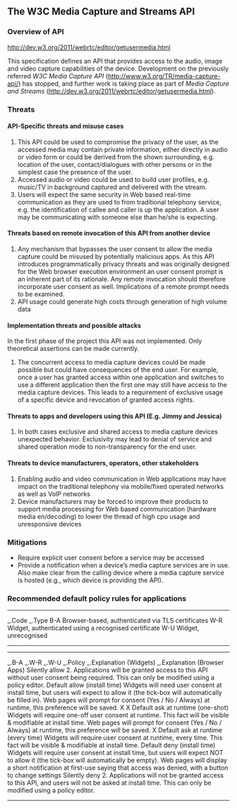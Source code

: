 The W3C Media Capture and Streams API
-------------------------------------

### Overview of API

http://dev.w3.org/2011/webrtc/editor/getusermedia.html

This specification defines an API that provides access to the audio, image and video capture capabilities of the device. Development on the previously referred _W3C Media Capture API_ (http://www.w3.org/TR/media-capture-api/) has stopped, and further work is taking place as part of _Media Capture and Streams_ (http://dev.w3.org/2011/webrtc/editor/getusermedia.html).

### Threats

#### API-Specific threats and misuse cases

1.  This API could be used to compromise the privacy of the user, as the accessed media may contain private information, either directly in audio or video form or could be derived from the shown surrounding, e.g. location of the user, contact/dialogues with other persons or in the simplest case the presence of the user.
2.  Accessed audio or video could be used to build user profiles, e.g. music/TV in background captured and delivered with the stream.
3.  Users will expect the same security in Web based real-time communication as they are used to from traditional telephony service, e.g. the identification of callee and caller is up the application. A user may be communicating with someone else than he/she is expecting.

#### Threats based on remote invocation of this API from another device

1.  Any mechanism that bypasses the user consent to allow the media capture could be misused by potentially malicious apps. As this API introduces programmatically privacy threats and was originally designed for the Web browser execution environment an user consent prompt is an inherent part of its rationale. Any remote invocation should therefore incorporate user consent as well. Implications of a remote prompt needs to be examined.
2.  API usage could generate high costs through generation of high volume data

#### Implementation threats and possible attacks

In the first phase of the project this API was not implemented. Only theoretical assertions can be made currently.

1.  The concurrent access to media capture devices could be made possible but could have consequences of the end user. For example, once a user has granted access within one application and switches to use a different application then the first one may still have access to the media capture devices. This leads to a requirement of exclusive usage of a specific device and revocation of granted access rights.

#### Threats to apps and developers using this API (E.g. Jimmy and Jessica)

1.  In both cases exclusive and shared access to media capture devices unexpected behavior. Exclusivity may lead to denial of service and shared operation mode to non-transparency for the end user.

#### Threats to device manufacturers, operators, other stakeholders

1.  Enabling audio and video communication in Web applications may have impact on the traditional telephony via mobile/fixed operated networks as well as VoIP networks
2.  Device manufacturers may be forced to improve their products to support media processing for Web based communication (hardware media en/decoding) to lower the thread of high cpu usage and unresponsive devices

### Mitigations

-   Require explicit user consent before a service may be accessed
-   Provide a notification when a device’s media capture services are in use. Also make clear from the calling device where a media capture service is hosted (e.g., which device is providing the API).

### Recommended default policy rules for applications

  ------------- ------------------------------------------------------
  _.Code   _.Type
  B-A           Browser-based, authenticated via TLS certificates
  W-R           Widget, authenticated using a recognised certificate
  W-U           Widget, unrecognised
  ------------- ------------------------------------------------------

  ------------ ------------ ------------ ----------------------------------- -------------------------------------------------------------------------------------------------------------------------------------------------------- -------------------------------------------------------------------------------------------------------------------------- -- -- -- --- ------------------------------------- ------------------------------------------------------------------------------------------------------------------------------------------- ------------------------------------------------------------------
  _.B-A   _.W-R   _.W-U   _.Policy                       _.Explanation (Widgets)                                                                                                                             _.Explanation (Browser Apps)                                                                                                       Silently allow                        2. Applications will be granted access to this API without user consent being required. This can only be modified using a policy editor.
                                         Default allow (install time)        Widgets will need user consent at install time, but users will expect to allow it (the tick-box will automatically be filled in).                        Web pages will prompt for consent (Yes / No / Always) at runtime, this preference will be saved.
  X            X                         Default ask at runtime (one-shot)   Widgets will require one-off user consent at runtime. This fact will be visible & modifiable at install time.                                            Web pages will prompt for consent (Yes / No / Always) at runtime, this preference will be saved.                                    X   Default ask at runtime (every time)   Widgets will require user consent at runtime, every time. This fact will be visible & modifiable at install time.
                                         Default deny (install time)         Widgets will require user consent at install time, but users will expect NOT to allow it (the tick-box will automatically be empty).                     Web pages will display a short notification at first-use saying that access was denied, with a button to change settings
                                         Silently deny                       2. Applications will not be granted access to this API, and users will not be asked at install time. This can only be modified using a policy editor.
  ------------ ------------ ------------ ----------------------------------- -------------------------------------------------------------------------------------------------------------------------------------------------------- -------------------------------------------------------------------------------------------------------------------------- -- -- -- --- ------------------------------------- ------------------------------------------------------------------------------------------------------------------------------------------- ------------------------------------------------------------------


